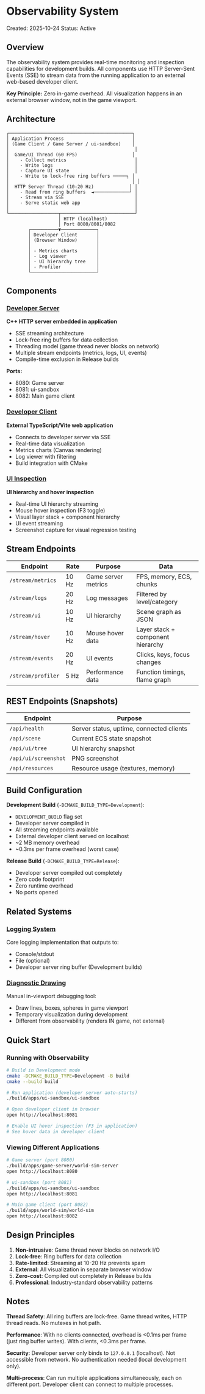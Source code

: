 # Observability System

Created: 2025-10-24
Status: Active

## Overview

The observability system provides real-time monitoring and inspection capabilities for development builds. All components use HTTP Server-Sent Events (SSE) to stream data from the running application to an external web-based developer client.

**Key Principle:** Zero in-game overhead. All visualization happens in an external browser window, not in the game viewport.

## Architecture

```
┌─────────────────────────────────────────────┐
│ Application Process                         │
│ (Game Client / Game Server / ui-sandbox)    │
│                                              │
│  Game/UI Thread (60 FPS)                    │
│    - Collect metrics                         │
│    - Write logs                              │
│    - Capture UI state                        │
│    - Write to lock-free ring buffers ─────┐ │
│                                             │ │
│  HTTP Server Thread (10-20 Hz)             │ │
│    - Read from ring buffers  ◄─────────────┘ │
│    - Stream via SSE                          │
│    - Serve static web app                    │
│                                              │
└──────────────────┬───────────────────────────┘
                   │ HTTP (localhost)
                   │ Port 8080/8081/8082
        ┌──────────▼─────────────┐
        │ Developer Client       │
        │ (Browser Window)       │
        │                        │
        │ - Metrics charts       │
        │ - Log viewer           │
        │ - UI hierarchy tree    │
        │ - Profiler             │
        └────────────────────────┘
```

## Components

### [Developer Server](./developer-server.md)
**C++ HTTP server embedded in application**
- SSE streaming architecture
- Lock-free ring buffers for data collection
- Threading model (game thread never blocks on network)
- Multiple stream endpoints (metrics, logs, UI, events)
- Compile-time exclusion in Release builds

**Ports:**
- 8080: Game server
- 8081: ui-sandbox
- 8082: Main game client

### [Developer Client](./developer-client.md)
**External TypeScript/Vite web application**
- Connects to developer server via SSE
- Real-time data visualization
- Metrics charts (Canvas rendering)
- Log viewer with filtering
- Build integration with CMake

### [UI Inspection](./ui-inspection.md)
**UI hierarchy and hover inspection**
- Real-time UI hierarchy streaming
- Mouse hover inspection (F3 toggle)
- Visual layer stack + component hierarchy
- UI event streaming
- Screenshot capture for visual regression testing

## Stream Endpoints

| Endpoint | Rate | Purpose | Data |
|----------|------|---------|------|
| `/stream/metrics` | 10 Hz | Game server metrics | FPS, memory, ECS, chunks |
| `/stream/logs` | 20 Hz | Log messages | Filtered by level/category |
| `/stream/ui` | 10 Hz | UI hierarchy | Scene graph as JSON |
| `/stream/hover` | 10 Hz | Mouse hover data | Layer stack + component hierarchy |
| `/stream/events` | 20 Hz | UI events | Clicks, keys, focus changes |
| `/stream/profiler` | 5 Hz | Performance data | Function timings, flame graph |

## REST Endpoints (Snapshots)

| Endpoint | Purpose |
|----------|---------|
| `/api/health` | Server status, uptime, connected clients |
| `/api/scene` | Current ECS state snapshot |
| `/api/ui/tree` | UI hierarchy snapshot |
| `/api/ui/screenshot` | PNG screenshot |
| `/api/resources` | Resource usage (textures, memory) |

## Build Configuration

**Development Build** (`-DCMAKE_BUILD_TYPE=Development`):
- `DEVELOPMENT_BUILD` flag set
- Developer server compiled in
- All streaming endpoints available
- External developer client served on localhost
- ~2 MB memory overhead
- ~0.3ms per frame overhead (worst case)

**Release Build** (`-DCMAKE_BUILD_TYPE=Release`):
- Developer server compiled out completely
- Zero code footprint
- Zero runtime overhead
- No ports opened

## Related Systems

### [Logging System](../logging-system.md)
Core logging implementation that outputs to:
- Console/stdout
- File (optional)
- Developer server ring buffer (Development builds)

### [Diagnostic Drawing](../diagnostic-drawing.md)
Manual in-viewport debugging tool:
- Draw lines, boxes, spheres in game viewport
- Temporary visualization during development
- Different from observability (renders IN game, not external)

## Quick Start

### Running with Observability

```bash
# Build in Development mode
cmake -DCMAKE_BUILD_TYPE=Development -B build
cmake --build build

# Run application (developer server auto-starts)
./build/apps/ui-sandbox/ui-sandbox

# Open developer client in browser
open http://localhost:8081

# Enable UI hover inspection (F3 in application)
# See hover data in developer client
```

### Viewing Different Applications

```bash
# Game server (port 8080)
./build/apps/game-server/world-sim-server
open http://localhost:8080

# ui-sandbox (port 8081)
./build/apps/ui-sandbox/ui-sandbox
open http://localhost:8081

# Main game client (port 8082)
./build/apps/world-sim/world-sim
open http://localhost:8082
```

## Design Principles

1. **Non-intrusive**: Game thread never blocks on network I/O
2. **Lock-free**: Ring buffers for data collection
3. **Rate-limited**: Streaming at 10-20 Hz prevents spam
4. **External**: All visualization in separate browser window
5. **Zero-cost**: Compiled out completely in Release builds
6. **Professional**: Industry-standard observability patterns

## Notes

**Thread Safety**: All ring buffers are lock-free. Game thread writes, HTTP thread reads. No mutexes in hot path.

**Performance**: With no clients connected, overhead is <0.1ms per frame (just ring buffer writes). With clients, <0.3ms per frame.

**Security**: Developer server only binds to `127.0.0.1` (localhost). Not accessible from network. No authentication needed (local development only).

**Multi-process**: Can run multiple applications simultaneously, each on different port. Developer client can connect to multiple processes.
